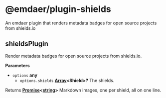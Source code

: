 <!--
  This file was generated by emdaer

  Its template can be found at .emdaer/README.emdaer.md
-->

<h1 id="-emdaer-plugin-shields">@emdaer/plugin-shields</h1>
<p>An emdaer plugin that renders metadata badges for open source projects from shields.io</p>
<!-- Generated by documentation.js. Update this documentation by updating the source code. -->
<h2 id="shieldsplugin">shieldsPlugin</h2>
<p>Render metadata badges for open source projects from shields.io.</p>
<p><strong>Parameters</strong></p>
<ul>
<li><code>options</code> <strong>any</strong> <ul>
<li><code>options.shields</code> <strong><a href="https://developer.mozilla.org/en-US/docs/Web/JavaScript/Reference/Global_Objects/Array">Array</a>&lt;Shield&gt;?</strong> The shields.</li>
</ul>
</li>
</ul>
<p>Returns <strong><a href="https://developer.mozilla.org/en-US/docs/Web/JavaScript/Reference/Global_Objects/Promise">Promise</a>&lt;<a href="https://developer.mozilla.org/en-US/docs/Web/JavaScript/Reference/Global_Objects/String">string</a>&gt;</strong> Markdown images, one per shield, all on one line.</p>
